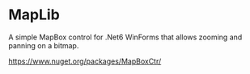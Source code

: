 # MapLib

A simple MapBox control for .Net6 WinForms that allows zooming and panning on a bitmap.

https://www.nuget.org/packages/MapBoxCtr/
